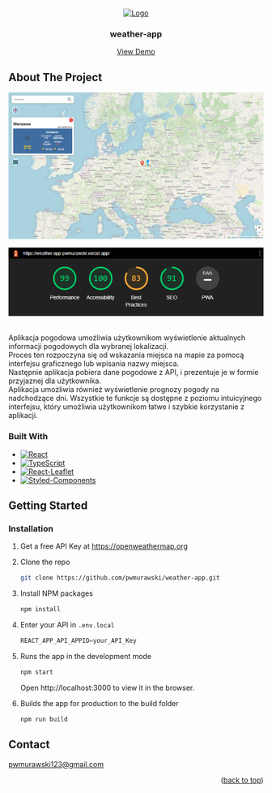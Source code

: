 <a name="readme-top"></a>

<!-- PROJECT LOGO -->
<br />
<div align="center">
  <a href="https://weather-app-pwmurawski.vercel.app">
    <img src="public/favicon.ico" alt="Logo" width="80" height="80">
  </a>

  <h3 align="center">weather-app</h3>

  <p align="center">
    <a href="https://weather-app-pwmurawski.vercel.app">View Demo</a>
  </p>
</div>

<!-- ABOUT THE PROJECT -->
## About The Project

![Product Name Screen Shot][product-screenshot]
 <div align="center">
    <img src="Lighthouse.png" alt="Lighthouse" />
 </div>
 
 <br/>
 
Aplikacja pogodowa umożliwia użytkownikom wyświetlenie aktualnych informacji pogodowych dla wybranej lokalizacji.
<br/>
Proces ten rozpoczyna się od wskazania miejsca na mapie za pomocą interfejsu graficznego lub wpisania nazwy miejsca.
<br/>
Następnie aplikacja pobiera dane pogodowe z API, i prezentuje je w formie przyjaznej dla użytkownika.
<br/>
Aplikacja umożliwia również wyświetlenie prognozy pogody na nadchodzące dni. Wszystkie te funkcje są dostępne z poziomu intuicyjnego interfejsu, który umożliwia użytkownikom łatwe i szybkie korzystanie z aplikacji.

### Built With

* [![React][React.js]][React-url]
* [![TypeScript][TypeScript.ts]][TypeScript-url]
* [![React-Leaflet][React-Leaflet.js]][React-Leaflet-url]
* [![Styled-Components][Styled-Components]][Styled-Components-url]

<!-- GETTING STARTED -->
## Getting Started

### Installation

1. Get a free API Key at https://openweathermap.org
2. Clone the repo
   ```sh
   git clone https://github.com/pwmurawski/weather-app.git
   ```
3. Install NPM packages
   ```sh
   npm install
   ```
4. Enter your API in `.env.local`
   ```js
   REACT_APP_API_APPID=your_API_Key
   ```
5. Runs the app in the development mode
   ```sh
   npm start
   ```
   Open http://localhost:3000 to view it in the browser.
   
6. Builds the app for production to the build folder
   ```sh
   npm run build
   ```

<!-- CONTACT -->
## Contact

pwmurawski123@gmail.com

<p align="right">(<a href="#readme-top">back to top</a>)</p>

<!-- MARKDOWN LINKS & IMAGES -->
[product-screenshot]: weather-app-pwmurawski.vercel.app.png
[lighthouse]: Lighthouse.png
[React.js]: https://img.shields.io/badge/React-20232A?style=for-the-badge&logo=react&logoColor=61DAFB
[React-url]: https://reactjs.org/
[TypeScript.ts]: https://img.shields.io/badge/TypeScript-20232A?style=for-the-badge&logo=typescript&logoColor=3791d2
[TypeScript-url]: https://www.typescriptlang.org
[React-Leaflet.js]: https://img.shields.io/badge/React%20Leaflet-20232A?style=for-the-badge&logo=Leaflet&logoColor=4dcb9b
[React-Leaflet-url]: https://react-leaflet.js.org
[Styled-Components]: https://img.shields.io/badge/Styled%20Components-20232A?style=for-the-badge&logo=Styled%20Components&logoColor=e9cd16
[Styled-Components-url]: https://styled-components.com
